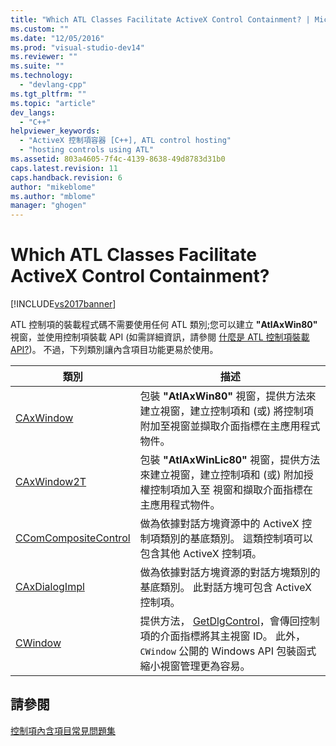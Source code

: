 ```yaml
---
title: "Which ATL Classes Facilitate ActiveX Control Containment? | Microsoft Docs"
ms.custom: ""
ms.date: "12/05/2016"
ms.prod: "visual-studio-dev14"
ms.reviewer: ""
ms.suite: ""
ms.technology: 
  - "devlang-cpp"
ms.tgt_pltfrm: ""
ms.topic: "article"
dev_langs: 
  - "C++"
helpviewer_keywords: 
  - "ActiveX 控制項容器 [C++], ATL control hosting"
  - "hosting controls using ATL"
ms.assetid: 803a4605-7f4c-4139-8638-49d8783d31b0
caps.latest.revision: 11
caps.handback.revision: 6
author: "mikeblome"
ms.author: "mblome"
manager: "ghogen"
---
```

# Which ATL Classes Facilitate ActiveX Control Containment?
[!INCLUDE[vs2017banner](../assembler/inline/includes/vs2017banner.md)]

ATL 控制項的裝載程式碼不需要使用任何 ATL 類別;您可以建立 **"AtlAxWin80"** 視窗，並使用控制項裝載 API \(如需詳細資訊，請參閱 [什麼是 ATL 控制項裝載 API?](../atl/what-is-the-atl-control-hosting-api-q.md)\)。  不過，下列類別讓內含項目功能更易於使用。  
  
|類別|描述|  
|--------|--------|  
|[CAxWindow](../atl/reference/caxwindow-class.md)|包裝 **"AtlAxWin80"** 視窗，提供方法來建立視窗，建立控制項和 \(或\) 將控制項附加至視窗並擷取介面指標在主應用程式物件。|  
|[CAxWindow2T](../atl/reference/caxwindow2t-class.md)|包裝 **"AtlAxWinLic80"** 視窗，提供方法來建立視窗，建立控制項和 \(或\) 附加授權控制項加入至  視窗和擷取介面指標在主應用程式物件。|  
|[CComCompositeControl](../atl/reference/ccomcompositecontrol-class.md)|做為依據對話方塊資源中的 ActiveX 控制項類別的基底類別。  這類控制項可以包含其他 ActiveX 控制項。|  
|[CAxDialogImpl](../atl/reference/caxdialogimpl-class.md)|做為依據對話方塊資源的對話方塊類別的基底類別。  此對話方塊可包含 ActiveX 控制項。|  
|[CWindow](../atl/reference/cwindow-class.md)|提供方法， [GetDlgControl](../Topic/CWindow::GetDlgControl.md)，會傳回控制項的介面指標將其主視窗 ID。  此外， `CWindow` 公開的 Windows API 包裝函式縮小視窗管理更為容易。|  
  
## 請參閱  
 [控制項內含項目常見問題集](../atl/atl-control-containment-faq.md)